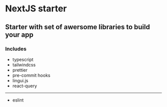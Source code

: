 # NextJS starter

## Starter with set of awersome libraries to build your app

### Includes

- typescript
- tailwindcss
- prettier
- pre-commit hooks
- lingui.js
- react-query

---

- eslint
